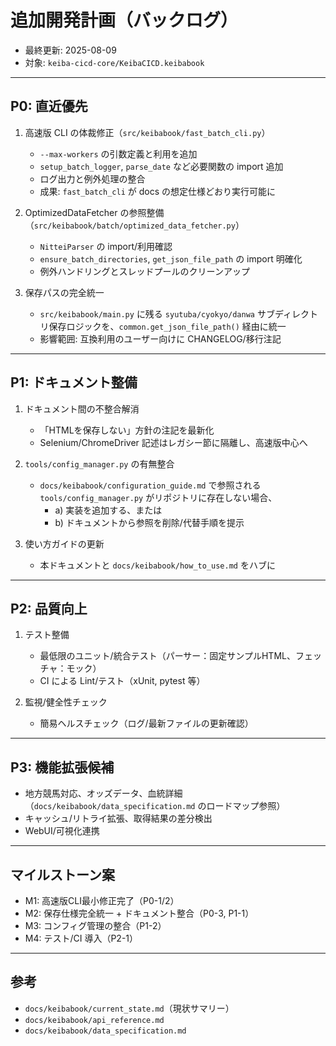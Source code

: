 # 追加開発計画（バックログ）

- 最終更新: 2025-08-09
- 対象: `keiba-cicd-core/KeibaCICD.keibabook`

---

## P0: 直近優先

1. 高速版 CLI の体裁修正（`src/keibabook/fast_batch_cli.py`）
   - `--max-workers` の引数定義と利用を追加
   - `setup_batch_logger`, `parse_date` など必要関数の import 追加
   - ログ出力と例外処理の整合
   - 成果: `fast_batch_cli` が docs の想定仕様どおり実行可能に

2. OptimizedDataFetcher の参照整備（`src/keibabook/batch/optimized_data_fetcher.py`）
   - `NitteiParser` の import/利用確認
   - `ensure_batch_directories`, `get_json_file_path` の import 明確化
   - 例外ハンドリングとスレッドプールのクリーンアップ

3. 保存パスの完全統一
   - `src/keibabook/main.py` に残る `syutuba/cyokyo/danwa` サブディレクトリ保存ロジックを、`common.get_json_file_path()` 経由に統一
   - 影響範囲: 互換利用のユーザー向けに CHANGELOG/移行注記

---

## P1: ドキュメント整備

1. ドキュメント間の不整合解消
   - 「HTMLを保存しない」方針の注記を最新化
   - Selenium/ChromeDriver 記述はレガシー節に隔離し、高速版中心へ

2. `tools/config_manager.py` の有無整合
   - `docs/keibabook/configuration_guide.md` で参照される `tools/config_manager.py` がリポジトリに存在しない場合、
     - a) 実装を追加する、または
     - b) ドキュメントから参照を削除/代替手順を提示

3. 使い方ガイドの更新
   - 本ドキュメントと `docs/keibabook/how_to_use.md` をハブに

---

## P2: 品質向上

1. テスト整備
   - 最低限のユニット/統合テスト（パーサー：固定サンプルHTML、フェッチャ：モック）
   - CI による Lint/テスト（xUnit, pytest 等）

2. 監視/健全性チェック
   - 簡易ヘルスチェック（ログ/最新ファイルの更新確認）

---

## P3: 機能拡張候補

- 地方競馬対応、オッズデータ、血統詳細（`docs/keibabook/data_specification.md` のロードマップ参照）
- キャッシュ/リトライ拡張、取得結果の差分検出
- WebUI/可視化連携

---

## マイルストーン案

- M1: 高速版CLI最小修正完了（P0-1/2）
- M2: 保存仕様完全統一 + ドキュメント整合（P0-3, P1-1）
- M3: コンフィグ管理の整合（P1-2）
- M4: テスト/CI 導入（P2-1）

---

## 参考
- `docs/keibabook/current_state.md`（現状サマリー）
- `docs/keibabook/api_reference.md`
- `docs/keibabook/data_specification.md`
